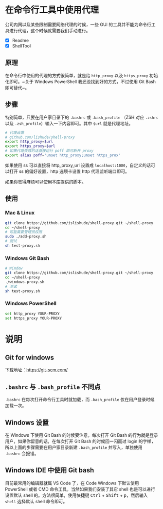 # 在命令行工具中使用代理
公司内网以及某些限制需要网络代理的时候，一些 GUI 的工具并不能为命令行工具进行代理，这个时候就需要我们手动进行。

- [x] Readme
- [x] ShellTool

## 原理
在命令行中使用的代理的方式很简单，就是给 `http_proxy` 以及 `https_proxy` 初始化即可。~关于 Windows PowerShell 我还没找到好的方式，不过使用 Git Bash 即可替代~。

## 步骤
特别简单，只要在用户家目录下的 `.bashrc` 或 `.bash_profile` （ZSH 对应 `.zshrc` 以及 `.zsh_profile`）输入一下内容即可。其中 `$url` 就是代理地址。

```bash
# 代理设置
# github.com/lishude/shell-proxy
export http_proxy=$url
export https_proxy=$url
# 如果代理失效的话直接运行 poff 即可断开 proxy
export alias poff='unset http_proxy;unset https_prox'
```

如果使用 ss 可以直接将 http_proxy_url 设置成 `localhost:1080`，自定义的话可以打开 ss 的偏好设置，http 选项卡设置 http 代理监听端口即可。

如果你觉得麻烦可以使用本库提供的脚本。

## 使用
### Mac & Linux
```bash
git clone https://github.com/islishude/shell-proxy.git ~/shell-proxy
cd ~/shell-proxy
# 可能需要管理员权限
sudo ./add-proxy.sh
# 测试
sh test-proxy.sh
```

### Windows Git Bash

```bash
# Window
git clone https://github.com/islishude/shell-proxy.git ~/shell-proxy
cd ~/shell-proxy
./windows-proxy.sh
# 测试
sh test-proxy.sh
```

### Windows PowerShell

```bash
set http_proxy YOUR-PROXY
set https_proxy YOUR-PROXY
```

# 说明
## Git for windows
下载地址：https://git-scm.com/

## `.bashrc` 与 `.bash_profile` 不同点
`.bashrc` 在每次打开命令行工具时就加载，而 `.bash_profile` 仅在用户登录时候加载一次。

## Windows 设置
在 Windows 下使用 Git Bash 的时候要注意，每次打开 Git Bash 的行为就是登录用户，如果你留意的话，在每次打开 Git Bash 的时候回一闪而过 login 的字样，所以上面的步骤需要在用户家目录新建 `.bash_profile` 并写入，单独使用 `.bashrc` 会报错。

## Windows IDE 中使用 Git bash
目前最常用的编辑器就属 VS Code 了，在 Code Windows 下默认使用 PowerShell 或者 CMD 命令工具，当然如果我们安装了其它 shell 也是可以进行设置默认 shell 的。方法很简单，使用快捷键 <kbd>Ctrl</kbd> + <kbd>Shift</kbd> + <kbd>p</kbd>，然后输入 `shell` 选择默认 shell 命令即可。
